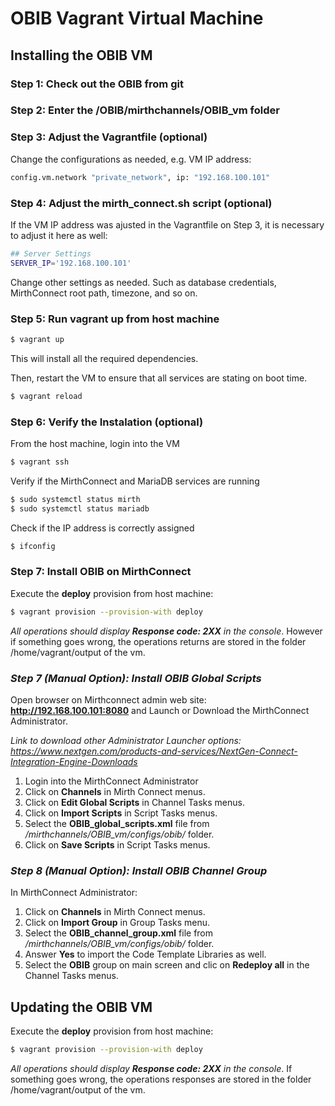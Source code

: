 # OBIB Vagrant Virtual Machine 

## Installing the OBIB VM

### Step 1: Check out the OBIB from git

### Step 2: Enter the /OBIB/mirthchannels/OBIB_vm folder

### Step 3: Adjust the Vagrantfile (optional)

Change the configurations as needed, e.g. VM IP address:

```bash
config.vm.network "private_network", ip: "192.168.100.101"
```

### Step 4: Adjust the mirth_connect.sh script (optional)

If the VM IP address was ajusted in the Vagrantfile on Step 3, it is necessary to adjust it here as well:

```bash
## Server Settings
SERVER_IP='192.168.100.101'
```

Change other settings as needed. Such as database credentials, MirthConnect root path, timezone, and so on.

### Step 5: Run vagrant up from host machine

```bash
$ vagrant up
```
This will install all the required dependencies. 

Then, restart the VM to ensure that all services are stating on boot time.

```bash
$ vagrant reload
```

### Step 6: Verify the Instalation (optional)

From the host machine, login into the VM 

```bash
$ vagrant ssh
```

Verify if the MirthConnect and MariaDB services are running

```bash
$ sudo systemctl status mirth
$ sudo systemctl status mariadb
```

Check if the IP address is correctly assigned

```bash
$ ifconfig
```

### Step 7: Install OBIB on MirthConnect

Execute the **deploy** provision from host machine:

```bash
$ vagrant provision --provision-with deploy
```

*All operations should display **Response code: 2XX** in the console*. However if something goes wrong, 
the operations returns are stored in the folder /home/vagrant/output of the vm.

### *Step 7 (Manual Option): Install OBIB Global Scripts*

Open browser on Mirthconnect admin web site: **http://192.168.100.101:8080** and Launch or Download the MirthConnect Administrator.

*Link to download other Administrator Launcher options: https://www.nextgen.com/products-and-services/NextGen-Connect-Integration-Engine-Downloads*

1. Login into the MirthConnect Administrator
2. Click on **Channels** in Mirth Connect menus.
3. Click on **Edit Global Scripts** in Channel Tasks menus.
4. Click on **Import Scripts** in Script Tasks menus.
5. Select the **OBIB_global_scripts.xml** file from */mirthchannels/OBIB_vm/configs/obib/* folder.
6. Click on **Save Scripts** in Script Tasks menus.

### *Step 8 (Manual Option): Install OBIB Channel Group*

In MirthConnect Administrator:

1. Click on **Channels** in Mirth Connect menus.
2. Click on **Import Group** in Group Tasks menu.
3. Select the **OBIB_channel_group.xml** file from */mirthchannels/OBIB_vm/configs/obib/* folder.
4. Answer **Yes** to import the Code Template Libraries as well.
5. Select the **OBIB** group on main screen and clic on **Redeploy all** in the Channel Tasks menus.

## Updating the OBIB VM

Execute the **deploy** provision from host machine:

```bash
$ vagrant provision --provision-with deploy
```

*All operations should display **Response code: 2XX** in the console*. If something goes wrong, 
the operations responses are stored in the folder /home/vagrant/output of the vm.
 